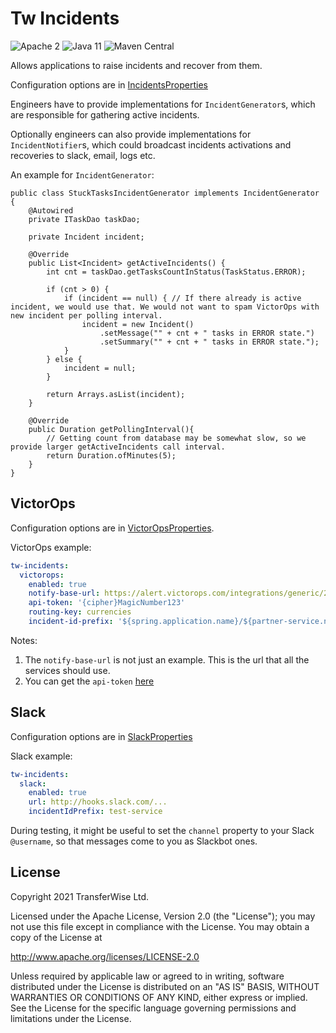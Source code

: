 # Tw Incidents

![Apache 2](https://img.shields.io/hexpm/l/plug.svg)
![Java 11](https://img.shields.io/badge/Java-11-blue.svg)
![Maven Central](https://badgen.net/maven/v/maven-central/com.transferwise.common/tw-incidents)

Allows applications to raise incidents and recover from them.

Configuration options are in [IncidentsProperties](tw-incidents/src/main/java/com/transferwise/common/incidents/IncidentsProperties.java)

Engineers have to provide implementations for `IncidentGenerator`s, which are responsible for gathering active incidents.

Optionally engineers can also provide implementations for `IncidentNotifier`s, which could broadcast incidents activations and recoveries to slack, email, logs etc.

An example for `IncidentGenerator`:
```
public class StuckTasksIncidentGenerator implements IncidentGenerator {
    @Autowired
    private ITaskDao taskDao;

    private Incident incident;

    @Override
    public List<Incident> getActiveIncidents() {
        int cnt = taskDao.getTasksCountInStatus(TaskStatus.ERROR);

        if (cnt > 0) {
            if (incident == null) { // If there already is active incident, we would use that. We would not want to spam VictorOps with new incident per polling interval.
                incident = new Incident()
                    .setMessage("" + cnt + " tasks in ERROR state.")
                    .setSummary("" + cnt + " tasks in ERROR state.");
            }
        } else {
            incident = null;
        }

        return Arrays.asList(incident);
    }

    @Override
    public Duration getPollingInterval(){
        // Getting count from database may be somewhat slow, so we provide larger getActiveIncidents call interval.
        return Duration.ofMinutes(5);
    }
}
```

## VictorOps

Configuration options are in [VictorOpsProperties](tw-incidents/src/main/java/com/transferwise/common/incidents/victorops/VictorOpsProperties.java).

VictorOps example:
```yaml
tw-incidents:
  victorops:
    enabled: true
    notify-base-url: https://alert.victorops.com/integrations/generic/20131114/alert/
    api-token: '{cipher}MagicNumber123'
    routing-key: currencies
    incident-id-prefix: '${spring.application.name}/${partner-service.node-id}/'
```

Notes:
1. The `notify-base-url` is not just an example. This is the url that all the services should use.
2. You can get the `api-token` [here](https://portal.victorops.com/dash/transferwise/#/advanced/rest)

## Slack

Configuration options are in [SlackProperties](tw-incidents/src/main/java/com/transferwise/common/incidents/slack/SlackProperties.java)

Slack example:
```yaml
tw-incidents:
  slack:
    enabled: true
    url: http://hooks.slack.com/...
    incidentIdPrefix: test-service
```

During testing, it might be useful to set the `channel` property to your Slack `@username`, so that messages come to you as Slackbot ones.

## License
Copyright 2021 TransferWise Ltd.

Licensed under the Apache License, Version 2.0 (the "License");
you may not use this file except in compliance with the License.
You may obtain a copy of the License at

http://www.apache.org/licenses/LICENSE-2.0

Unless required by applicable law or agreed to in writing, software
distributed under the License is distributed on an "AS IS" BASIS,
WITHOUT WARRANTIES OR CONDITIONS OF ANY KIND, either express or implied.
See the License for the specific language governing permissions and
limitations under the License.
